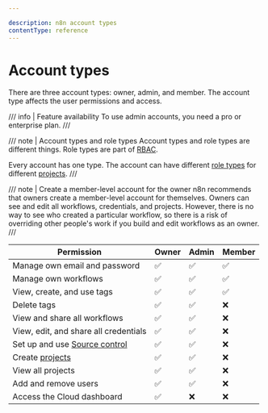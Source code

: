 ```yaml
---

description: n8n account types
contentType: reference
---
```


# Account types

There are three account types: owner, admin, and member. The account type affects the user permissions and access.

/// info | Feature availability
To use admin accounts, you need a pro or enterprise plan.
///

/// note | Account types and role types
Account types and role types are different things. Role types are part of [RBAC](/user-management/rbac/index.md). 

Every account has one type. The account can have different [role types](/user-management/rbac/role-types.md) for different [projects](/user-management/rbac/projects.md).
///

/// note | Create a member-level account for the owner
n8n recommends that owners create a member-level account for themselves. Owners can see and edit all workflows, credentials, and projects. However, there is no way to see who created a particular workflow, so there is a risk of overriding other people's work if you build and edit workflows as an owner.
///


| Permission | Owner | Admin | Member |
| ---------- |------ | ----- | ------ |
| Manage own email and password | :white_check_mark: | :white_check_mark: | :white_check_mark: |
| Manage own workflows | :white_check_mark: | :white_check_mark: | :white_check_mark: |
| View, create, and use tags | :white_check_mark: | :white_check_mark: | :white_check_mark: |
| Delete tags | :white_check_mark: | :white_check_mark: | :x: |
| View and share all workflows | :white_check_mark: | :white_check_mark: | :x: |
| View, edit, and share all credentials | :white_check_mark: | :white_check_mark: | :x: |
| Set up and use [Source control](/source-control-environments/index.md) | :white_check_mark: | :white_check_mark: | :x: |
| Create [projects](/user-management/rbac/projects.md) | :white_check_mark: | :white_check_mark: | :x: |
| View all projects | :white_check_mark: | :white_check_mark: | :x: |
| Add and remove users | :white_check_mark: | :white_check_mark: | :x: |
| Access the Cloud dashboard | :white_check_mark: | :x: | :x: |


